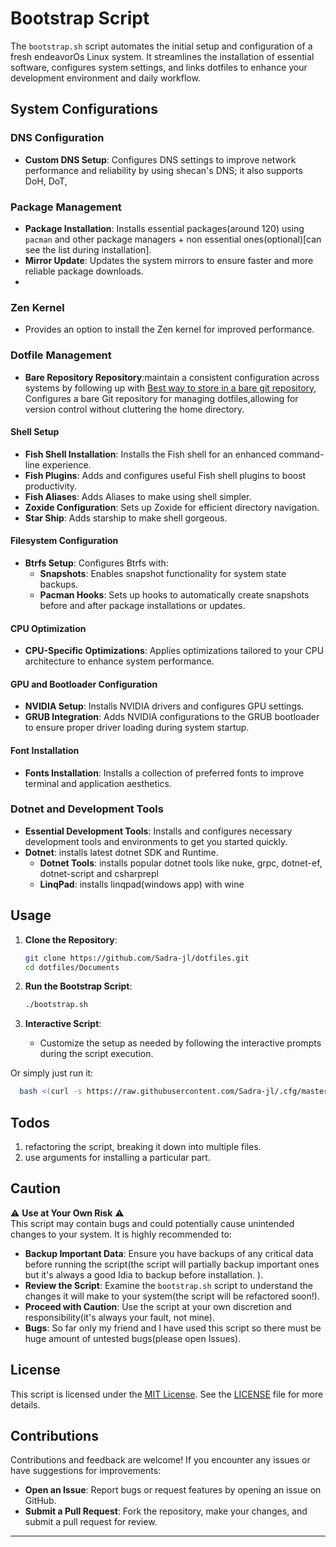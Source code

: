 # Bootstrap Script

The `bootstrap.sh` script automates the initial setup and configuration of a fresh endeavorOs Linux system. It streamlines the installation of essential software, configures system settings, and links dotfiles to enhance your development environment and daily workflow.

## System Configurations

### DNS Configuration
- **Custom DNS Setup**: Configures DNS settings to improve network performance and reliability by using shecan's DNS; it also supports DoH, DoT,

### Package Management
- **Package Installation**: Installs essential packages(around 120) using `pacman` and other package managers + non essential ones(optional)[can see the list during installation].
- **Mirror Update**: Updates the system mirrors to ensure faster and more reliable package downloads.
- 
### Zen Kernel
- Provides an option to install the Zen kernel for improved performance.

### Dotfile Management
- **Bare Repository Repository**:maintain a consistent configuration across systems by following up with [Best way to store in a bare git repository](https://www.atlassian.com/git/tutorials/dotfiles), Configures a bare Git repository for managing dotfiles,allowing for version control without cluttering the home directory.
  
#### Shell Setup
- **Fish Shell Installation**: Installs the Fish shell for an enhanced command-line experience.
- **Fish Plugins**: Adds and configures useful Fish shell plugins to boost productivity.
- **Fish Aliases**: Adds Aliases to make using shell simpler.
- **Zoxide Configuration**: Sets up Zoxide for efficient directory navigation.
- **Star Ship**: Adds starship to make shell gorgeous.

#### Filesystem Configuration
- **Btrfs Setup**: Configures Btrfs with:
  - **Snapshots**: Enables snapshot functionality for system state backups.
  - **Pacman Hooks**: Sets up hooks to automatically create snapshots before and after package installations or updates.

#### CPU Optimization
- **CPU-Specific Optimizations**: Applies optimizations tailored to your CPU architecture to enhance system performance.

#### GPU and Bootloader Configuration
- **NVIDIA Setup**: Installs NVIDIA drivers and configures GPU settings.
- **GRUB Integration**: Adds NVIDIA configurations to the GRUB bootloader to ensure proper driver loading during system startup.

#### Font Installation
- **Fonts Installation**: Installs a collection of preferred fonts to improve terminal and application aesthetics.

### Dotnet and Development Tools
- **Essential Development Tools**: Installs and configures necessary development tools and environments to get you started quickly.
- **Dotnet**: installs latest dotnet SDK and Runtime.
    - **Dotnet Tools**: installs popular dotnet tools like nuke, grpc, dotnet-ef, dotnet-script and csharprepl
    - **LinqPad**: installs linqpad(windows app) with wine

## Usage

1. **Clone the Repository**:
   ```bash
   git clone https://github.com/Sadra-jl/dotfiles.git
   cd dotfiles/Documents
   ```

2. **Run the Bootstrap Script**:
   ```bash
   ./bootstrap.sh
   ```

3. **Interactive Script**:
   - Customize the setup as needed by following the interactive prompts during the script execution.
  
Or simply just run it:
  ```bash
    bash <(curl -s https://raw.githubusercontent.com/Sadra-jl/.cfg/master/Documents/bootstrap.sh)
  ```

## Todos
1. refactoring the script, breaking it down into multiple files.
2. use arguments for installing a particular part.

## Caution

⚠️ **Use at Your Own Risk** ⚠️  
This script may contain bugs and could potentially cause unintended changes to your system. It is highly recommended to:

- **Backup Important Data**: Ensure you have backups of any critical data before running the script(the script will partially backup important ones but it's always a good Idia to backup before installation. ).
- **Review the Script**: Examine the `bootstrap.sh` script to understand the changes it will make to your system(the script will be refactored soon!).
- **Proceed with Caution**: Use the script at your own discretion and responsibility(it's always your fault, not mine).
- **Bugs**: So far only my friend and I have used this script so there must be huge amount of untested bugs(please open Issues).

## License

This script is licensed under the [MIT License](../LICENSE). See the [LICENSE](../LICENSE) file for more details.

## Contributions

Contributions and feedback are welcome! If you encounter any issues or have suggestions for improvements:

- **Open an Issue**: Report bugs or request features by opening an issue on GitHub.
- **Submit a Pull Request**: Fork the repository, make your changes, and submit a pull request for review.

---
